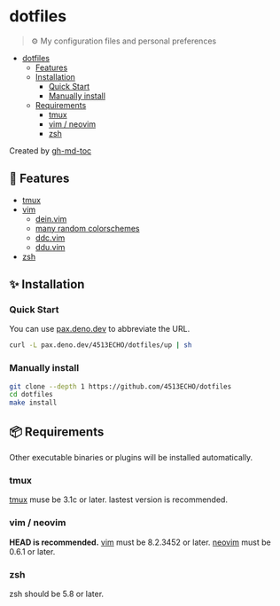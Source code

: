 # dotfiles

> ⚙ My configuration files and personal preferences

<!--ts-->
* [dotfiles](#dotfiles)
   * [Features](#-features)
   * [Installation](#-installation)
      * [Quick Start](#quick-start)
      * [Manually install](#manually-install)
   * [Requirements](#-requirements)
      * [tmux](#tmux)
      * [vim / neovim](#vim--neovim)
      * [zsh](#zsh)
<!--te-->

Created by [gh-md-toc](https://github.com/ekalinin/github-markdown-toc)

## 🎨 Features

- [tmux](./config/tmux)
- [vim](./config/vim)
  - [dein.vim](https://github.com/Shougo/dein.vim)
  - [many random colorschemes](./config/vim/dein/colorscheme.toml)
  - [ddc.vim](https://github.com/Shougo/ddc.vim)
  - [ddu.vim](https://github.com/Shougo/ddu.vim)
- [zsh](./config/zsh)

## ✨ Installation

### Quick Start

You can use [pax.deno.dev](https://github.com/kawarimidoll/pax.deno.dev) to
abbreviate the URL.

```sh
curl -L pax.deno.dev/4513ECHO/dotfiles/up | sh
```

### Manually install

```sh
git clone --depth 1 https://github.com/4513ECHO/dotfiles
cd dotfiles
make install
```

## 📦 Requirements

Other executable binaries or plugins will be installed automatically.

### tmux

[tmux](https://github.com/tmux/tmux) muse be 3.1c or later.
lastest version is recommended.

### vim / neovim

**HEAD is recommended.**
[vim](https://github.com/vim/vim) must be 8.2.3452 or later.
[neovim](https://github.com/neovim/neovim) must be 0.6.1 or later.

### zsh

zsh should be 5.8 or later.


